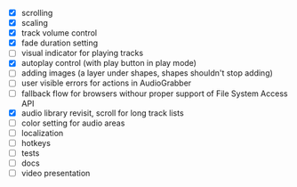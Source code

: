 - [x] scrolling
- [x] scaling
- [x] track volume control
- [x] fade duration setting
- [ ] visual indicator for playing tracks
- [x] autoplay control (with play button in play mode)
- [ ] adding images (a layer under shapes, shapes shouldn't stop adding)
- [ ] user visible errors for actions in AudioGrabber
- [ ] fallback flow for browsers withour proper support of File System Access API
- [x] audio library revisit, scroll for long track lists
- [ ] color setting for audio areas
- [ ] localization
- [ ] hotkeys
- [ ] tests
- [ ] docs
- [ ] video presentation
